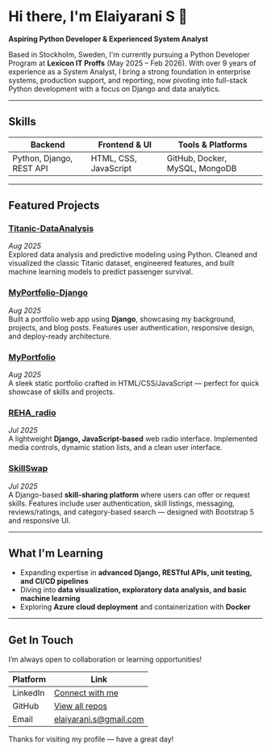 # Hi there, I'm Elaiyarani S 👋

**Aspiring Python Developer & Experienced System Analyst**

Based in Stockholm, Sweden, I'm currently pursuing a Python Developer Program at **Lexicon IT Proffs** (May 2025 – Feb 2026). With over 9 years of experience as a System Analyst, I bring a strong foundation in enterprise systems, production support, and reporting, now pivoting into full-stack Python development with a focus on Django and data analytics.

---

##  Skills

| **Backend**        | **Frontend & UI**     | **Tools & Platforms**               |
|--------------------|------------------------|-------------------------------------|
| Python, Django, REST API | HTML, CSS, JavaScript        | GitHub, Docker, MySQL, MongoDB |

---

##  Featured Projects

### [Titanic-DataAnalysis](https://github.com/elaiyarani-s/Titanic-DataAnalysis)
*Aug 2025*  
Explored data analysis and predictive modeling using Python. Cleaned and visualized the classic Titanic dataset, engineered features, and built machine learning models to predict passenger survival.

### [MyPortfolio-Django](https://github.com/elaiyarani-s/MyPortfolio_Django)
*Aug 2025*  
Built a portfolio web app using **Django**, showcasing my background, projects, and blog posts. Features user authentication, responsive design, and deploy-ready architecture.

### [MyPortfolio](https://github.com/elaiyarani-s/MyPortfolio)
*Aug 2025*  
A sleek static portfolio crafted in HTML/CSS/JavaScript — perfect for quick showcase of skills and projects.

### [REHA_radio](https://github.com/elaiyarani-s/REHA_radio)
*Jul 2025*  
A lightweight **Django, JavaScript-based** web radio interface. Implemented media controls, dynamic station lists, and a clean user interface.

### [SkillSwap](https://github.com/project-django-group5/Skillswap.git)
*Jul 2025*  
A Django-based **skill-sharing platform** where users can offer or request skills. Features include user authentication, skill listings, messaging, reviews/ratings, and category-based search — designed with Bootstrap 5 and responsive UI.

---

##  What I'm Learning

- Expanding expertise in **advanced Django, RESTful APIs, unit testing, and CI/CD pipelines**
- Diving into **data visualization, exploratory data analysis, and basic machine learning**
- Exploring **Azure cloud deployment** and containerization with **Docker**

---

##  Get In Touch

I’m always open to collaboration or learning opportunities!

| Platform       | Link                               |
|----------------|------------------------------------|
| LinkedIn       | [Connect with me](https://www.linkedin.com/in/elaiyarani-s) |
| GitHub         | [View all repos](https://github.com/elaiyarani-s)           |
| Email          | elaiyarani.s@gmail.com             |

Thanks for visiting my profile — have a great day!
